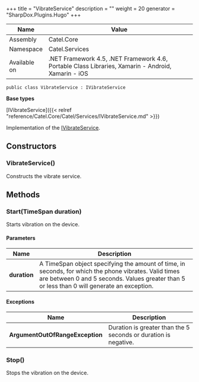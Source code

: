 

+++
title = "VibrateService" 
description = ""
weight = 20
generator = "SharpDox.Plugins.Hugo"
+++

Name|Value
---|---
Assembly|Catel.Core
Namespace|Catel.Services
Available on|.NET Framework 4.5, .NET Framework 4.6, Portable Class Libraries, Xamarin - Android, Xamarin - iOS

```
public class VibrateService : IVibrateService
```

**Base types**

[IVibrateService]({{< relref "reference/Catel.Core/Catel/Services/IVibrateService.md" >}})

Implementation of the [IVibrateService](#).

## Constructors

### VibrateService()

Constructs the vibrate service.

## Methods

### Start(TimeSpan duration)

Starts vibration on the device.

#### Parameters

Name|Description
---|---
**duration**|A TimeSpan object specifying the amount of time, in seconds, for which the phone vibrates. Valid times are between 0 and 5 seconds. Values greater than 5 or less than 0 will generate an exception.

#### Exceptions

Name|Description
---|---
**ArgumentOutOfRangeException**|Duration is greater than the 5 seconds or duration is negative.

### Stop()

Stops the vibration on the device.

